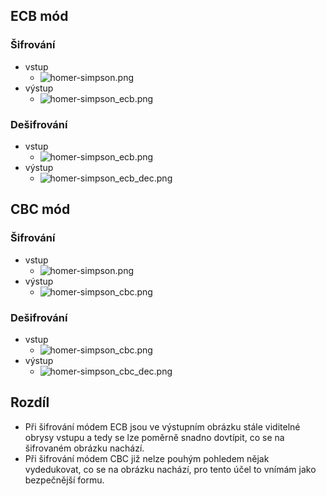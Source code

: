 ## ECB mód
### Šifrování
* vstup
	* ![homer-simpson.png](https://i.imgur.com/CQ8NV6I.png) 
* výstup
	* ![homer-simpson_ecb.png](https://i.imgur.com/iOzHJZi.png)

### Dešifrování
* vstup
	* ![homer-simpson_ecb.png](https://i.imgur.com/iOzHJZi.png)
* výstup
	* ![homer-simpson_ecb_dec.png](https://i.imgur.com/70SWsD4.png)

## CBC mód
### Šifrování
* vstup
	* ![homer-simpson.png](https://i.imgur.com/CQ8NV6I.png)
* výstup
	* ![homer-simpson_cbc.png](https://i.imgur.com/JMYZlMh.png)
### Dešifrování
* vstup
	* ![homer-simpson_cbc.png](https://i.imgur.com/JMYZlMh.png)
* výstup
	* ![homer-simpson_cbc_dec.png](https://i.imgur.com/SccvSPH.png)

## Rozdíl
* Při šifrování módem ECB jsou ve výstupním obrázku stále viditelné obrysy vstupu a tedy se lze poměrně snadno dovtípit, co se na šifrovaném obrázku nachází. 
* Při šifrování módem CBC již nelze pouhým pohledem nějak vydedukovat, co se na obrázku nachází, pro tento účel to vnímám jako bezpečnější formu. 


